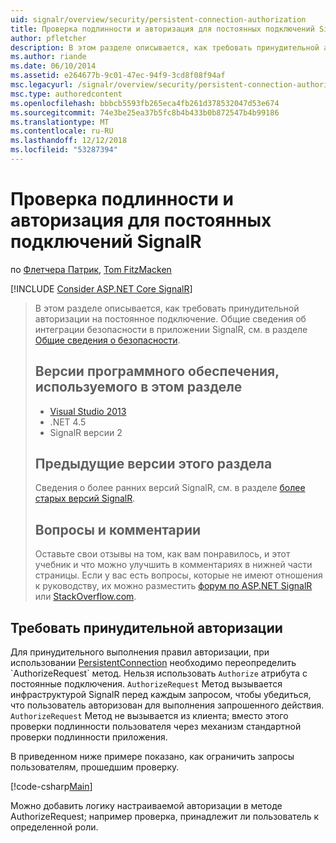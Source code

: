 ```yaml
---
uid: signalr/overview/security/persistent-connection-authorization
title: Проверка подлинности и авторизация для постоянных подключений SignalR | Документация Майкрософт
author: pfletcher
description: В этом разделе описывается, как требовать принудительной авторизации на постоянное подключение. Общие сведения об интеграции безопасности в приложении SignalR...
ms.author: riande
ms.date: 06/10/2014
ms.assetid: e264677b-9c01-47ec-94f9-3cd8f08f94af
msc.legacyurl: /signalr/overview/security/persistent-connection-authorization
msc.type: authoredcontent
ms.openlocfilehash: bbbcb5593fb265eca4fb261d378532047d53e674
ms.sourcegitcommit: 74e3be25ea37b5fc8b4b433b0b872547b4b99186
ms.translationtype: MT
ms.contentlocale: ru-RU
ms.lasthandoff: 12/12/2018
ms.locfileid: "53287394"
---
```

<a name="authentication-and-authorization-for-signalr-persistent-connections"></a>Проверка подлинности и авторизация для постоянных подключений SignalR
====================
по [Флетчера Патрик](https://github.com/pfletcher), [Tom FitzMacken](https://github.com/tfitzmac)

[!INCLUDE [Consider ASP.NET Core SignalR](~/includes/signalr/signalr-version-disambiguation.md)]

> В этом разделе описывается, как требовать принудительной авторизации на постоянное подключение. Общие сведения об интеграции безопасности в приложении SignalR, см. в разделе [Общие сведения о безопасности](introduction-to-security.md).
>
> ## <a name="software-versions-used-in-this-topic"></a>Версии программного обеспечения, используемого в этом разделе
>
>
> - [Visual Studio 2013](https://my.visualstudio.com/Downloads?q=visual%20studio%202013)
> - .NET 4.5
> - SignalR версии 2
>
>
>
> ## <a name="previous-versions-of-this-topic"></a>Предыдущие версии этого раздела
>
> Сведения о более ранних версий SignalR, см. в разделе [более старых версий SignalR](../older-versions/index.md).
>
> ## <a name="questions-and-comments"></a>Вопросы и комментарии
>
> Оставьте свои отзывы на том, как вам понравилось, и этот учебник и что можно улучшить в комментариях в нижней части страницы. Если у вас есть вопросы, которые не имеют отношения к руководству, их можно разместить [форум по ASP.NET SignalR](https://forums.asp.net/1254.aspx/1?ASP+NET+SignalR) или [StackOverflow.com](http://stackoverflow.com/).


## <a name="enforce-authorization"></a>Требовать принудительной авторизации

Для принудительного выполнения правил авторизации, при использовании [PersistentConnection](https://msdn.microsoft.com/library/microsoft.aspnet.signalr.persistentconnection(v=vs.111).aspx) необходимо переопределить `AuthorizeRequest` метод. Нельзя использовать `Authorize` атрибута с постоянные подключения. `AuthorizeRequest` Метод вызывается инфраструктурой SignalR перед каждым запросом, чтобы убедиться, что пользователь авторизован для выполнения запрошенного действия. `AuthorizeRequest` Метод не вызывается из клиента; вместо этого проверки подлинности пользователя через механизм стандартной проверки подлинности приложения.

В приведенном ниже примере показано, как ограничить запросы пользователям, прошедшим проверку.

[!code-csharp[Main](persistent-connection-authorization/samples/sample1.cs)]

Можно добавить логику настраиваемой авторизации в методе AuthorizeRequest; например проверка, принадлежит ли пользователь к определенной роли.
